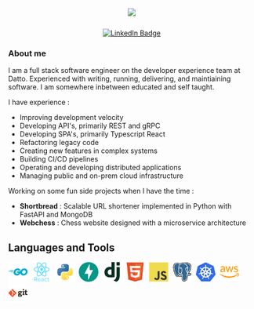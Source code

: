 <div id="header" align="center">
    <h1>
        <image src="https://i.giphy.com/media/v1.Y2lkPTc5MGI3NjExM2VrdmtreHE1bHVvdmU3bGVmOXhqbTV6MzMxbnBrZHFidm9mYzRzeCZlcD12MV9pbnRlcm5hbF9naWZfYnlfaWQmY3Q9Zw/Nx0rz3jtxtEre/giphy.gif" width="100" />
    </h1>
    <div id="badges">
        <a href="https://www.linkedin.com/in/nathan-wren/">
        <img src="https://img.shields.io/badge/LinkedIn-blue?style=for-the-badge&logo=linkedin&logoColor=white" alt="LinkedIn Badge"/>
        </a>
    </div>
</div>

 ### About me

 I am a full stack software engineer on the developer experience team at Datto. Experienced with writing, running, delivering, and maintiaining software. I am somewhere inbetween educated and self taught.  

I have experience :

- Improving development velocity
- Developing API's, primarily REST and gRPC
- Developing SPA's, primarily Typescript React
- Refactoring legacy code
- Creating new features in complex systems
- Building CI/CD pipelines
- Operating and developing distributed applications
- Managing public and on-prem cloud infrastructure

Working on some fun side projects when I have the time :

- **Shortbread** : Scalable URL shortener implemented in Python with FastAPI and MongoDB
- **Webchess** : Chess website designed with a microservice architecture

## Languages and Tools

<div>
  <img src="https://github.com/devicons/devicon/blob/master/icons/go/go-original-wordmark.svg" title="Go" alt="Go" width="40" height="40"/>&nbsp;
  <img src="https://github.com/devicons/devicon/blob/master/icons/react/react-original-wordmark.svg" title="React" alt="React" width="40" height="40"/>&nbsp;
  <img src="https://github.com/devicons/devicon/blob/master/icons/python/python-original.svg" title="Python" alt="Python" width="40" height="40"/>&nbsp;
  <img src="https://github.com/devicons/devicon/blob/master/icons/fastapi/fastapi-original.svg"  title="FastAPI" alt="FastAPI" width="40" height="40"/>&nbsp;
  <img src="https://github.com/devicons/devicon/blob/master/icons/django/django-plain.svg"  title="Django" alt="Django" width="40" height="40"/>&nbsp;
  <img src="https://github.com/devicons/devicon/blob/master/icons/html5/html5-original.svg" title="HTML5" alt="HTML" width="40" height="40"/>&nbsp;
  <img src="https://github.com/devicons/devicon/blob/master/icons/javascript/javascript-original.svg" title="JavaScript" alt="JavaScript" width="40" height="40"/>&nbsp;
  <img src="https://github.com/devicons/devicon/blob/master/icons/postgresql/postgresql-original.svg" title="Postgresql"  alt="Postgresql" width="40" height="40"/>&nbsp;
  <img src="https://github.com/devicons/devicon/blob/master/icons/kubernetes/kubernetes-original.svg" title="Kubernetes" alt="Kubernetes" width="40" height="40"/>&nbsp;
  <img src="https://github.com/devicons/devicon/blob/master/icons/amazonwebservices/amazonwebservices-plain-wordmark.svg" title="AWS" alt="AWS" width="40" height="40"/>&nbsp;
  <img src="https://github.com/devicons/devicon/blob/master/icons/git/git-original-wordmark.svg" title="Git" **alt="Git" width="40" height="40"/>
</div>
